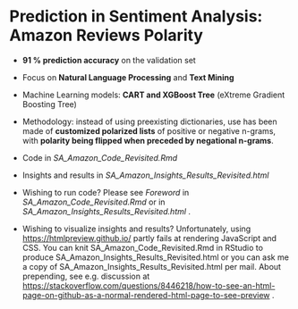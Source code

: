 # Prediction in Sentiment Analysis: Amazon Reviews Polarity

* **91 % prediction accuracy** on the validation set

* Focus on **Natural Language Processing** and **Text Mining**

* Machine Learning models: **CART and XGBoost Tree** (eXtreme Gradient Boosting Tree)

* Methodology: instead of using preexisting dictionaries, use has been made of **customized polarized lists** of positive or negative n-grams, with **polarity being flipped when preceded by negational n-grams**.

* Code in *SA_Amazon_Code_Revisited.Rmd* 

* Insights and results in *SA_Amazon_Insights_Results_Revisited.html*

* Wishing to run code? Please see *Foreword* in *SA_Amazon_Code_Revisited.Rmd*  or in *SA_Amazon_Insights_Results_Revisited.html* .

* Wishing to visualize insights and results? Unfortunately, using https://htmlpreview.github.io/ partly fails at rendering JavaScript and CSS. You can knit SA_Amazon_Code_Revisited.Rmd in RStudio to produce SA_Amazon_Insights_Results_Revisited.html or you can ask me a copy of SA_Amazon_Insights_Results_Revisited.html per mail. About prepending, see e.g. discussion at https://stackoverflow.com/questions/8446218/how-to-see-an-html-page-on-github-as-a-normal-rendered-html-page-to-see-preview .

